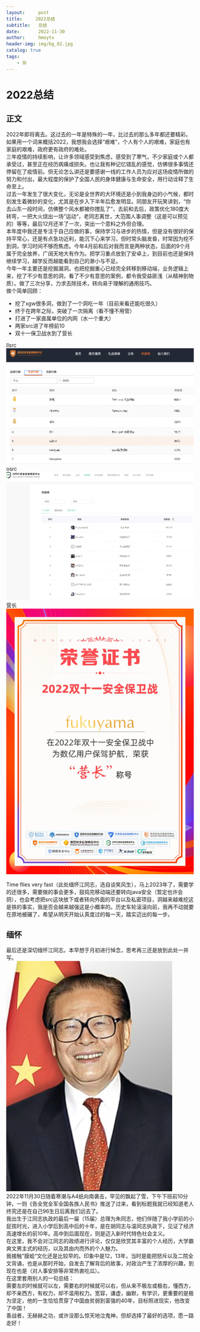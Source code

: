 ```yaml
---
layout:     post
title:     2022总结
subtitle:   总结
date:       2022-11-30
author:     hmoytx
header-img: img/bg_02.jpg
catalog: true
tags:
    - 杂
---
```

#  2022总结

## 正文
2022年即将离去。这过去的一年是特殊的一年，比过去的那么多年都还要精彩。   
如果用一个词来概括2022，我想我会选择“艰难”，个人有个人的艰难，家庭也有家庭的艰难，政府更有政府的难处。  
三年疫情的持续影响，让许多领域感受到焦虑，感受到了寒气，不少家庭或个人都承受过，甚至正在经历病痛或损失。也让我有种记忆错乱的感觉，仿佛很多事情还停留在了疫情前。但无论怎么讲还是要感谢一线的工作人员为应对这场疫情所做的努力和付出，最大程度的保护了全国人民的身体健康与生命安全，用行动诠释了生命至上。  
过去一年发生了很大变化，无论是全世界的大环境还是小到我身边的小气候，都时刻发生着微妙的变化，尤其是在步入下半年后愈发明显。同朋友开玩笑讲到，“你去山东一段时间，仿佛整个风水都被你搅乱了“，去前和去后，政策优化180度大转弯，一把大火烧出一场”运动“，老同志离世，大范围人事调整（这是可以预见的）等等，最后12月还羊了一次，突出一个意料之外但合理。     
本年度中我还是专注于自己应做的事，保持学习与进步的热情，但是没有很好的保持平常心，还是有点急功近利，能沉下心来学习，但时常头脑发昏，时常因为挖不到洞，学习时间不够而焦虑。今年4月前和后对我而言是两种状态，后面的9个月属于完全放养，广阔天地大有作为。把学习重点放到了安卓上，到目前也还是保持继续学习，越学反而越能看到自己的渺小与不足。    
今年一年主要还是挖掘漏洞，也把挖掘重心已经完全转移到移动端，业务逻辑上来，挖了不少有意思的洞，看了不少有意思的案例，都令我受益匪浅（从精神到物质）。做了三次分享，力求去除技术，转向易于理解的通用技巧。     
做个简单回顾：  
- 挖了xgw很多洞，做到了一个洞吃一年（目前来看还能吃很久）  
- 终于在跨年之际，突破了一次隔离（看不懂不用管）   
- 打进了一家直属单位的内网（水一个重大）  
- 两家src进了年榜前10  
- 双十一保卫战水到了营长  

llsrc  
![1](/img/221231_llsrc.png)   
osrc  
![2](/img/221231_osrc.png)   
营长  
![3](/img/221231_yingzhang.png)   

Time flies very fast（此处缅怀江同志，选自谈笑风生），马上2023年了，需要学的还很多，需要做的事会更多，鼓捣完移动端还要转向java安全（暂定也许会鸽），也会考虑把src这块放下或者转向外面的平台以及私密项目，洞越来越难挖这是铁的事实，我是否会越来越强这是小概率的。历史车轮滚滚向前，我再不动就要在原地被碾了，希望从明天开始认真度过的每一天，踏实迈出的每一步。  

## 缅怀
最后还是深切缅怀江同志。本早想于月初进行悼念，思考再三还是放到此处一并写。  
![4](/img/221231_zhangzhe.png)   
2022年11月30日随着寒潮与A4纸向南袭击，罕见的飘起了雪，下午下班前10分钟，一则《告全党全军全国各族人民书》推送了过来，看到标题我就已经知道老人终究还是在自己96生日后离我们远去了。   
我出生于江同志执政的最后一届（15届）总理为朱同志，他们伴随了我小学前的小屁孩时光，进入小学后到高中后的十年，是在胡同志与温同志执政下，见证了经济高速增长的前10年。高中到后面现在，则是迈入新时代特色社会主义。   
在这里，我不会对江同志的政绩进行评论，仅仅是欣赏其丰富的个人经历，大学霸爽文男主式的经历，以及其由内而外的个人魅力。  
我接触”膜蛤“文化还是比较早的。印象中是12，13年，当时是能把怒斥以及二院全文背诵，也是从那时开始，自发去了解背后的故事，对政治产生了浓厚的兴趣，到现在也是（对人事安排等非常热衷吃瓜）。  
在这里套用别人的一句总结：  
需要左的时候就可以左，需要右的时候就可以右，但从来不极左或极右，懂西方，却不亲西方，有权力，却不滥用权力。宽容，谦虚，幽默，有学识，更重要的是极为坚定，他的一生恰恰贯穿了中国由贫弱到富强的40年，目标照进现实，他改变了中国！  
善战者，无赫赫之功，或许没那么惊天地泣鬼神，但却选择了最好的选项，愿一路走好！




